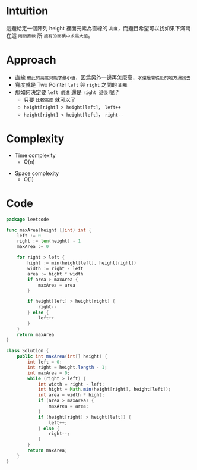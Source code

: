 # Intuition
這題給定一個陣列 height 裡面元素為直線的 `高度`，而題目希望可以找如果下滿雨在這 `兩個直線` 所 `擁有的面積中求最大值`。

<!-- Describe your first thoughts on how to solve this problem. -->

# Approach
- 直線 `彼此的高度只能求最小值`，因爲另外一邊再怎麼高，`水還是會從低的地方漏出去`
- 寬度就是 Two Pointer `left` 與 `right` 之間的 `距離`
- 那如何決定要 `left 前進` 還是 `right 退後` 呢？
    - 只要 `比較高度` 就可以了
    - `height[right] > height[left]`， `left++`
    - `height[right] < height[left]`， `right--`
<!-- Describe your approach to solving the problem. -->

# Complexity
- Time complexity
    - O(n)
<!-- Add your time complexity here, e.g. $$O(n)$$ -->

- Space complexity 
    - O(1)
<!-- Add your space complexity here, e.g. $$O(n)$$ -->

# Code
```go
package leetcode

func maxArea(height []int) int {
	left := 0
	right := len(height) - 1
	maxArea := 0

	for right > left {
		hight := min(height[left], height[right])
		width := right - left
		area := hight * width
		if area > maxArea {
			maxArea = area
		}

		if height[left] > height[right] {
			right--
		} else {
			left++
		}
	}
	return maxArea
}
```
```java
class Solution {
    public int maxArea(int[] height) {
        int left = 0;
        int right = height.length - 1;
        int maxArea = 0;
        while (right > left) {
            int width = right - left;
            int hight = Math.min(height[right], height[left]);
            int area = width * hight;
            if (area > maxArea) {
                maxArea = area;
            }
            if (height[right] > height[left]) {
                left++;
            } else {
                right--;
            }
        }
        return maxArea;
    }
}
```